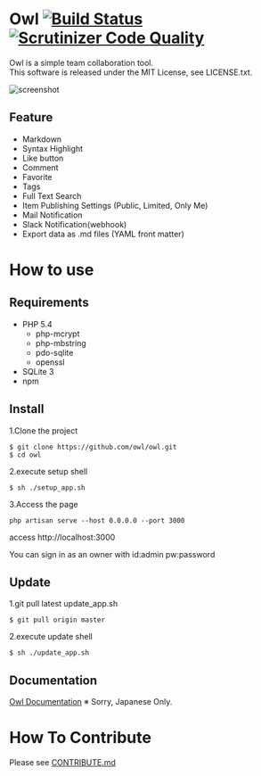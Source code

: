 # Owl [![Build Status](https://travis-ci.org/owl/owl.svg?branch=master)](https://travis-ci.org/owl/owl) [![Scrutinizer Code Quality](https://scrutinizer-ci.com/g/owl/owl/badges/quality-score.png?b=master)](https://scrutinizer-ci.com/g/owl/owl/?branch=master)

Owl is a simple team collaboration tool.  
This software is released under the MIT License, see LICENSE.txt.

![screenshot](https://raw.githubusercontent.com/wiki/fortkle/owl/images/owl_screenshot.png)

## Feature

- Markdown
- Syntax Highlight
- Like button
- Comment
- Favorite
- Tags
- Full Text Search
- Item Publishing Settings (Public, Limited, Only Me)
- Mail Notification
- Slack Notification(webhook)
- Export data as .md files (YAML front matter)

# How to use

## Requirements

- PHP 5.4
  - php-mcrypt
  - php-mbstring
  - pdo-sqlite
  - openssl
- SQLite 3
- npm

## Install
1.Clone the project

```
$ git clone https://github.com/owl/owl.git
$ cd owl
```

2.execute setup shell

```
$ sh ./setup_app.sh
```

3.Access the page

```
php artisan serve --host 0.0.0.0 --port 3000
```

access http://localhost:3000

You can sign in as an owner with id:admin pw:password

## Update
1.git pull latest update_app.sh

```
$ git pull origin master
```

2.execute update shell

```
$ sh ./update_app.sh
```

## Documentation
[Owl Documentation](https://github.com/owl/owl/wiki)
※ Sorry, Japanese Only.

# How To Contribute
Please see [CONTRIBUTE.md](https://github.com/owl/owl/blob/master/CONTRIBUTE.md)

